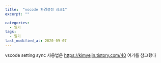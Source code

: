 ```yaml
---
title:  "vscode 환경설정 싱크1"
excerpt: ""

categories:
  - 일기
tags:
  - 일기
last_modified_at: 2020-09-07
---
```


vscode setting sync 사용법은
https://kimyejin.tistory.com/40 여기를 참고했다


